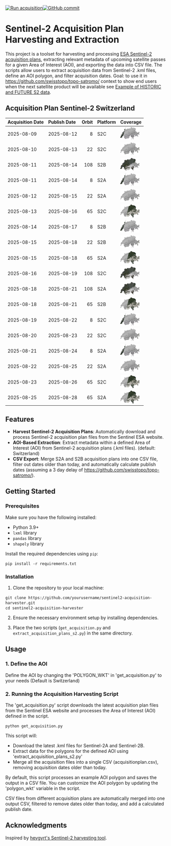[![Run acquisition](https://github.com/davidoesch/Sentinel-2-Acquisition-Plan-Harvesting/actions/workflows/run_acquisition.yml/badge.svg)](https://github.com/davidoesch/Sentinel-2-Acquisition-Plan-Harvesting/actions/workflows/run_acquisition.yml)[![GitHub commit](https://img.shields.io/github/last-commit/davidoesch/Sentinel-2-Acquisition-Plan-Harvesting)](https://github.com/davidoesch/Sentinel-2-Acquisition-Plan-Harvesting/commits/main)

# Sentinel-2 Acquisition Plan Harvesting and Extraction

This project is a toolset for harvesting and processing [ESA Sentinel-2 acquisition plans](https://sentinel.esa.int/web/sentinel/copernicus/sentinel-2/acquisition-plans), extracting relevant metadata of upcoming satellite passes for a given Area of Interest (AOI), and exporting the data into CSV file. The scripts allow users to extract acquisition data from Sentinel-2 .kml files, define an AOI polygon, and filter acquisition dates. Goal: to use it in https://github.com/swisstopo/topo-satromo/ context to show end users when the next satellite product will be available see [Example of HISTORIC and FUTURE S2 data](https://davidoesch.github.io/Sentinel-2-Acquisition-Plan-Harvesting/calendar.html).

## Acquisition Plan Sentinel-2 Switzerland
| Acquisition Date   | Publish Date   |   Orbit | Platform   | Coverage                    |
|:-------------------|:---------------|--------:|:-----------|:----------------------------|
| 2025-08-09         | 2025-08-12     |       8 | S2C        | ![Coverage](assets/8.png)   |
| 2025-08-10         | 2025-08-13     |      22 | S2C        | ![Coverage](assets/22.png)  |
| 2025-08-11         | 2025-08-14     |     108 | S2B        | ![Coverage](assets/108.png) |
| 2025-08-11         | 2025-08-14     |       8 | S2A        | ![Coverage](assets/8.png)   |
| 2025-08-12         | 2025-08-15     |      22 | S2A        | ![Coverage](assets/22.png)  |
| 2025-08-13         | 2025-08-16     |      65 | S2C        | ![Coverage](assets/65.png)  |
| 2025-08-14         | 2025-08-17     |       8 | S2B        | ![Coverage](assets/8.png)   |
| 2025-08-15         | 2025-08-18     |      22 | S2B        | ![Coverage](assets/22.png)  |
| 2025-08-15         | 2025-08-18     |      65 | S2A        | ![Coverage](assets/65.png)  |
| 2025-08-16         | 2025-08-19     |     108 | S2C        | ![Coverage](assets/108.png) |
| 2025-08-18         | 2025-08-21     |     108 | S2A        | ![Coverage](assets/108.png) |
| 2025-08-18         | 2025-08-21     |      65 | S2B        | ![Coverage](assets/65.png)  |
| 2025-08-19         | 2025-08-22     |       8 | S2C        | ![Coverage](assets/8.png)   |
| 2025-08-20         | 2025-08-23     |      22 | S2C        | ![Coverage](assets/22.png)  |
| 2025-08-21         | 2025-08-24     |       8 | S2A        | ![Coverage](assets/8.png)   |
| 2025-08-22         | 2025-08-25     |      22 | S2A        | ![Coverage](assets/22.png)  |
| 2025-08-23         | 2025-08-26     |      65 | S2C        | ![Coverage](assets/65.png)  |
| 2025-08-25         | 2025-08-28     |      65 | S2A        | ![Coverage](assets/65.png)  |

## Features

- **Harvest Sentinel-2 Acquisition Plans**: Automatically download and process Sentinel-2 acquisition plan files from the Sentinel ESA website.
- **AOI-Based Extraction**: Extract metadata within a defined Area of Interest (AOI) from Sentinel-2 acquisition plans (.kml files). (default: Switzerland)
- **CSV Export**: Merge S2A and S2B  acquisition plans into one CSV file, filter out dates older than today, and automatically calculate publish dates (assuming a 3 day delay of https://github.com/swisstopo/topo-satromo/).

## Getting Started

### Prerequisites

Make sure you have the following installed:

- Python 3.9+
- `lxml` library
- `pandas` library
- `shapely` library

Install the required dependencies using `pip`:

```
pip install -r requirements.txt
```
### Installation
1. Clone the repository to your local machine:

```
git clone https://github.com/yourusername/sentinel2-acquisition-harvester.git
cd sentinel2-acquisition-harvester
```
2. Ensure the necessary environment setup by installing dependencies.

3. Place the two scripts (`get_acquisition.py` and `extract_acquisition_plans_s2.py`) in the same directory.

## Usage
### 1. Define the AOI
Define the AOI by changing the 'POLYGON_WKT' in 'get_acquisition.py' to your needs (Default is Switzerland)

### 2. Running the Acquisition Harvesting Script
The 'get_acquisition.py' script downloads the latest acquisition plan files from the Sentinel ESA website and processes the Area of Interest (AOI) defined in the script.
```
python get_acquisition.py
```
This script will:

- Download the latest .kml files for Sentinel-2A and Sentinel-2B.
- Extract data for the polygons for the defined AOI using  'extract_acquisition_plans_s2.py'
- Merge all the acquisition files into a single CSV (acquisitionplan.csv), removing acquisition dates older than today.

By default, this script processes an example AOI polygon and saves the output in a CSV file. You can customize the AOI polygon by updating the 'polygon_wkt' variable in the script.

CSV files from different acquisition plans are automatically merged into one output CSV, filtered to remove dates older than today, and add a calculated publish date.

## Acknowledgments
Inspired by [hevgyrt's Sentinel-2 harvesting tool](https://github.com/hevgyrt/harvest_sentinel_acquisition_plans/).




